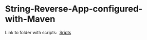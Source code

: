# String-Reverse-App-configured-with-Maven


Link to folder with scripts:
  [Sripts]( https://github.com/Olchawa/String-Reverse-App-configured-with-Maven/blob/master/stringReverse/target/appassembler/bin/)
  
 

